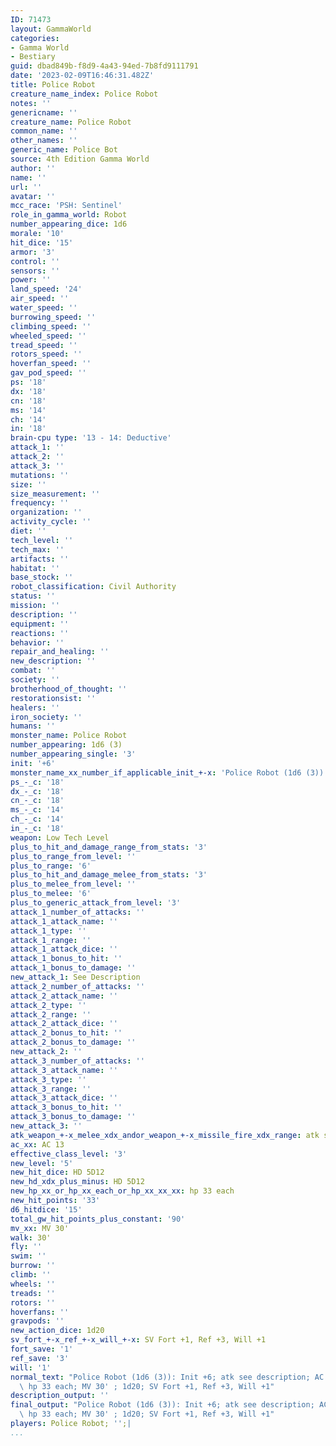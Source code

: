 ```yaml
---
ID: 71473
layout: GammaWorld
categories:
- Gamma World
- Bestiary
guid: dbad849b-f8d9-4a43-94ed-7b8fd9111791
date: '2023-02-09T16:46:31.482Z'
title: Police Robot
creature_name_index: Police Robot
notes: ''
genericname: ''
creature_name: Police Robot
common_name: ''
other_names: ''
generic_name: Police Bot
source: 4th Edition Gamma World
author: ''
name: ''
url: ''
avatar: ''
mcc_race: 'PSH: Sentinel'
role_in_gamma_world: Robot
number_appearing_dice: 1d6
morale: '10'
hit_dice: '15'
armor: '3'
control: ''
sensors: ''
power: ''
land_speed: '24'
air_speed: ''
water_speed: ''
burrowing_speed: ''
climbing_speed: ''
wheeled_speed: ''
tread_speed: ''
rotors_speed: ''
hoverfan_speed: ''
gav_pod_speed: ''
ps: '18'
dx: '18'
cn: '18'
ms: '14'
ch: '14'
in: '18'
brain-cpu type: '13 - 14: Deductive'
attack_1: ''
attack_2: ''
attack_3: ''
mutations: ''
size: ''
size_measurement: ''
frequency: ''
organization: ''
activity_cycle: ''
diet: ''
tech_level: ''
tech_max: ''
artifacts: ''
habitat: ''
base_stock: ''
robot_classification: Civil Authority
status: ''
mission: ''
description: ''
equipment: ''
reactions: ''
behavior: ''
repair_and_healing: ''
new_description: ''
combat: ''
society: ''
brotherhood_of_thought: ''
restorationsist: ''
healers: ''
iron_society: ''
humans: ''
monster_name: Police Robot
number_appearing: 1d6 (3)
number_appearing_single: '3'
init: '+6'
monster_name_xx_number_if_applicable_init_+-x: 'Police Robot (1d6 (3)): Init +6'
ps_-_c: '18'
dx_-_c: '18'
cn_-_c: '18'
ms_-_c: '14'
ch_-_c: '14'
in_-_c: '18'
weapon: Low Tech Level
plus_to_hit_and_damage_range_from_stats: '3'
plus_to_range_from_level: ''
plus_to_range: '6'
plus_to_hit_and_damage_melee_from_stats: '3'
plus_to_melee_from_level: ''
plus_to_melee: '6'
plus_to_generic_attack_from_level: '3'
attack_1_number_of_attacks: ''
attack_1_attack_name: ''
attack_1_type: ''
attack_1_range: ''
attack_1_attack_dice: ''
attack_1_bonus_to_hit: ''
attack_1_bonus_to_damage: ''
new_attack_1: See Description
attack_2_number_of_attacks: ''
attack_2_attack_name: ''
attack_2_type: ''
attack_2_range: ''
attack_2_attack_dice: ''
attack_2_bonus_to_hit: ''
attack_2_bonus_to_damage: ''
new_attack_2: ''
attack_3_number_of_attacks: ''
attack_3_attack_name: ''
attack_3_type: ''
attack_3_range: ''
attack_3_attack_dice: ''
attack_3_bonus_to_hit: ''
attack_3_bonus_to_damage: ''
new_attack_3: ''
atk_weapon_+-x_melee_xdx_andor_weapon_+-x_missile_fire_xdx_range: atk see description
ac_xx: AC 13
effective_class_level: '3'
new_level: '5'
new_hit_dice: HD 5D12
new_hd_xdx_plus_minus: HD 5D12
new_hp_xx_or_hp_xx_each_or_hp_xx_xx_xx: hp 33 each
new_hit_points: '33'
d6_hitdice: '15'
total_gw_hit_points_plus_constant: '90'
mv_xx: MV 30'
walk: 30'
fly: ''
swim: ''
burrow: ''
climb: ''
wheels: ''
treads: ''
rotors: ''
hoverfans: ''
gravpods: ''
new_action_dice: 1d20
sv_fort_+-x_ref_+-x_will_+-x: SV Fort +1, Ref +3, Will +1
fort_save: '1'
ref_save: '3'
will: '1'
normal_text: "Police Robot (1d6 (3)): Init +6; atk see description; AC 13; HD 5D12\
  \ hp 33 each; MV 30' ; 1d20; SV Fort +1, Ref +3, Will +1"
description_output: ''
final_output: "Police Robot (1d6 (3)): Init +6; atk see description; AC 13; HD 5D12\
  \ hp 33 each; MV 30' ; 1d20; SV Fort +1, Ref +3, Will +1"
players: Police Robot; '';|
...
```

